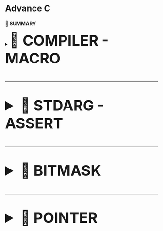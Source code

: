# Advance C
<h3>📕 SUMMARY </h3>
<details>
  <summary><font size="10"><b>📑 COMPILER - MACRO </b></front></summary>

  ---

## I. Compiler
- Compiler là một chương trình dịch mã nguồn (source code) thành ngôn ngữ máy để thực thi trên máy tính.
  ### Quá trình biên dịch:
          C source (.c)  -->  Preprocessing (.i)  -->  Compilation (.s)  -->  Assembly (.o)  -->  Linking (Executable)
  #### 1. Preprocessing (tiền xử lý):
    - Xử lý các chỉ thị tiền xử lý (#include, #define, #ifdef...).
    - Xóa comment
    - Expand Marco: là quá trình thay thế macro (định nghĩa bằng #define) bằng giá trị hoặc đoạn mã tương ứng trong giai đoạn tiền xử lý (Preprocessing) trước khi biên dịch.

    > Dùng câu lệnh gcc -E program.c -o program.i
  
  #### 2. Compilation (Biên dịch):
    - Dịch mã nguồn .i thành mã Assembly .s

    > Dùng câu lệnh gcc -S program.i -o program.s

  #### 3. Assembly (Dịch Assembly):
    - Dịch mã Assembly .s thành mã máy (Object code) .o

    > Dùng câu lệnh gcc -c program.s -O program.o
  #### 4. Linking
    - Ghép nhiều file object .o và thư viện để tạo ra file thực thi .exe hoặc .out

    > Dùng câu lệnh gcc -o program main.c utils.c

## II. MACRO và chỉ thị tiền xử lý
  ### 1. Macro:
 - Macro là một tính năng của compiler trong c, nó dùng để thay thế 1 giá trị hay đoạn mã được định nghĩa bằng #define ở preprocessing. Nó không tốn bộ nhớ hay thời gian chạy, do quá trình này diễn ra trước khi biên dịch
 - Syntax: #define TÊN_MACRO nội_dung_thay_thế
 - Macro không kiểm tra kiểu dữ liệu như hàm

  ### 2. Các chỉ thị tiền xử lý:
  #### 2.1. #include:
  - #include còn gọi là chỉ thị bao gồm tệp. Chỉ thị #include dùng để chèn nội dung của một file vào mã nguồn chương trình.
  - Có chức năng tái sử dụng mã nguồn và phân chia chương trình thành các phần nhỏ, giúp quản lý mã nguồn hiệu quả
  - #include dùng dấu < > (ví dụ: #include <stdio.h>) dùng để include 1 thư viện chuẩn của c
  - #include dùng dấu " " (ví dụ: #include "utilities.h") dùng để include 1 file tự viết trong thư mục hiện tại

  #### 2.2. #define:
  - #define là chỉ thị định nghĩa, dùng để định nghĩa tên để thay thế cho giá trị, hàm, mảng, ...
  
  _Ex: dùng #define cho 1 value_
  ```c
    #include <stdio.h>
    // Định nghĩa hằng số Pi sử dụng #define
    #define PI 3.14
    int main() {
        // Sử dụng hằng số Pi trong chương trình
        double radius = 5.0;
        double area = PI * radius * radius;
    
        printf("Radius: %.2f\n", radius);
        printf("Area of the circle: %.2f\n", area);
    
        return 0;
    }
  ```

  _Ex: dùng #define cho 1 hàm_
  ```c
    #include <stdio.h>
    
    // Macro để tính bình phương của một số
    #define SQUARE(x) ((x) * (x))
    
    int main() {
        // Sử dụng macro để tính bình phương của num
        int result = SQUARE(5);
    
        printf("Result is: %d\n", result);
    
        return 0;
    }
  ```

  - Cần đặt dấu () để tránh lỗi toán tử
  ```c
    #include <stdio.h>
    
    // Định nghĩa macro để tìm số lớn hơn giữa hai số
    #define MAX(x, y) ((x) > (y) ? (x) : (y))
    
    int main() {
        int a = 10, b = 20;
        
        // Sử dụng macro để tìm số lớn hơn giữa a và b
        int maxNumber = MAX(a, b);
    
        printf("The bigger number between %d and %d is: %d\n", a, b, maxNumber);
    
        return 0;
    }
  ```

  - Đổi với #define cần nhiều hàng thì dùng kí tự '\' ở cuối dòng
  ```c
    #include <stdio.h>

    #define CREATE_FUNC(name, cmd) \
    void name()                    \
    {                              \
        print(cmd)                 \
    }
    
    int main() {
        CREATE_FUNC(test1, "this is ....\n");
        test1();
        return 0;
    }
  ```

  #### 2.3. #undef:
  - Chỉ thị #undef dùng để hủy định nghĩa của một macro đã được định nghĩa trước đó bằng #define

  _Ex:_
  ```c
    #include <stdio.h>
    
    // Định nghĩa SENSOR_DATA 
    #define SENSOR_DATA 42
    
    int main() {
        printf("Value of MY_MACRO: %d\n", MY_MACRO);
    
        // Hủy định nghĩa SENSOR_DATA 
        #undef SENSOR_DATA 
        // Định nghĩa SENSOR_DATA 
        #define SENSOR_DATA 50
    
        printf("Value of MY_MACRO: %d\n", MY_MACRO);
    
        return 0;
    }
  ```

  #### 2.4. #if, #elif, #else:
  - **#if** sử dụng để bắt đầu một điều kiện tiền xử lý.
  - Nếu điều kiện trong **#if** là đúng, các dòng mã nguồn sau **#if** sẽ được biên dịch
  - Nếu sai, các dòng mã nguồn sẽ bị bỏ qua đến khi gặp **#endif**
  - #**elif** dùng để thêm một điều kiện mới khi điều kiện trước đó trong **#if** hoặc **#elif** là sai
  - **#else** dùng khi không có điều kiện nào ở trên đúng.
  - Dùng **#if, #elif, #else** khi:
      - Muốn trình biên dịch có điều kiện (ví dụ muốn chạy trên Win hay Linux)
      - Khi làm việc với macro và cấu hình (muốn bật tắt tính năng mà k phải sửa code nhiều lần)
      - Khi tối ưu hóa code để chạy trên nhiều môi trường khác nhau (x86 hoặc ARM)

  _Ex:_
  ```c
    #include <stdio.h>
    
    typedef enum
    {
        GPIOA,
        GPIOB,
        GPIOC
    } Ports;
    
    typedef enum
    {
        PIN1,
        PIN2,
        PIN3,
        PIN4,
        PIN5,
        PIN6,
        PIN7,
    } Pins;
    
    typedef enum
    {
        HIGH,
        LOW
    } Status;
    
    #define STM32 0
    #define ATMEGA 1
    #define PIC 2
    
    #define MCU STM32
    
    #if MCU == STM32
    void daoTrangThaiDen(Ports port, Pins pin, Status status)
    {
        if (status == HIGH)
        {
            HAL_GPIO_WritePin(port, pin, LOW);
        }
        else
        {
            HAL_GPIO_WritePin(port, pin, HIGH);
        }  
    }
    #elif MCU == ATMEGA
    void daoTrangThaiDen(Pins pin, Status status)
    {
        if (status == HIGH)
        {
            digitalWrite(pin, LOW);
        }
        else
        {
            digitalWrite(pin, HIGH);
        }  
    }
    
    #endif
    
    void delay(int ms)
    {
    
    }
    
    
    int main()
    {
        while(1)
        {
            daoTrangThaiDen(GPIOA,13,HIGH);
            delay(1000);
        }
    
        return 0;
    }
  ```

  - Dùng chỉ thị #if, #elif, #else trong hàm main, không dùng if, elif và else trong hàm main trong trường hợp này do:
    - Dùng #if giúp chỉ biên dịch phần code cần thiết, tránh dư thừa, tối ưu chương trình.
    - Dùng if sẽ làm chương trình chậm hơn, nặng hơn do vẫn giữ tất cả mã nguồn trong file biên dịch.

  _Ex:_
  ```c
    #include <stdio.h>
    
    typedef enum{
        LOW,
        HIGH
    } Status;
    
    typedef enum{
        PIN0,
        PIN1,
        PIN2,
        PIN3,
        PIN4,
        PIN5,
        PIN6,
        PIN7,
    } Pin;
    
    #define ESP32      1
    #define STM32      2
    #define ATmega324  3
    
    #define MCU STM32
    
    int main(int argc, char const *argv[])
    {
        while(1){
            #if MCU == STM32
                void digitalWrite(Pin pin, Status state) {
                    if (state == HIGH){
                        GPIOA->BSRR = (1 << pin);  // Đặt bit tương ứng để thiết lập chân
                    } 
                    else {
                        GPIOA->BSRR = (1 << (pin + 16));  // Đặt bit tương ứng để reset chân
                    }
                }
    
            #elif MCU == ESP32
                void digitalWrite(Pin pin, Status state) {
                    if (state == HIGH) {
                        GPIO.out_w1ts = (1 << pin);  // Đặt bit tương ứng để thiết lập chân HIGH
                    } 
                    else {
                        GPIO.out_w1tc = (1 << pin);  // Đặt bit tương ứng để reset chân LOW
                    }
                }
    
            #else
                void digitalWrite(Pin pin, Status state) {
                    if (state == HIGH) {
                        PORTA |= (1 << pin);  // Đặt bit tương ứng để thiết lập chân HIGH
                    } 
                    else {
                        PORTA &= ~(1 << pin);  // Xóa bit tương ứng để reset chân LOW
                    }
                }
                
            #endif
        }
        return 0;
    }
  ```

  #### 2.5. #ifdef, #ifndef:
  - #ifdef dùng để kiểm tra một macro đã được định nghĩa hay chưa, nếu macro đã được định nghĩa thì mã nguồn sau #ifdef sẽ được biên dịch.
  - #ifndef dùng để kiểm tra một macro đã được định nghĩa hay chưa, nếu macro chưa được định nghĩa thì mã nguồn sau #ifndef sẽ được biên dịch
  - Dùng #ifdef cũng để tránh trường hợp khi 1 file #include nhiều lần gây ra lỗi biên dịch như ví dụ sau sẽ gặp lỗi define nhiều lần
  
  _Ex:_

  file abc.txt:

  ```c
      #ifndef __ABC_H
      #define __ABC_H
      
      int a = 10;
      
      #endif
  ```

  file main.c:

  ```c
    #include <stdio.h>
    
    #include "abc.txt"
    #include "abc.txt"
    #include "abc.txt"
    
    
    int main()
    {
        printf("Hello \n");
        
        return 0;
    }
  ```

  _Ex: kiểm tra file include nhiều lần bằng **Header Guard**_

  ```c
    #ifndef TEST_H
    #define TEST_H ...
  ```

  _Có cách đơn giản hơn là dùng #pragma once_

  ### 3. Các toán tử tiền xử lý:

  #### 3.1. Toán tử stringize "#":toán tử này cho phép chuyển đổi các tham số thành chuỗi

  _Ex:_

  ```c
    #include <stdio.h>
    
    #define STRINGIZE(x) #x
    #define DATA 40
    
    int main() {
    
        // Sử dụng toán tử #
        printf("The value is: %s\n", STRINGIZE(DATA));
    
        return 0;
    }
  ```

  #### 3.2. Toán tử token pasting "##" : toán tử nối 2 token lại với nhau

  _Ex:_

  ```c
    #include <stdio.h>
    
    #define CREATE_VAR(name, num) int name##num = num;
    
    int main() {
        CREATE_VAR(var, 1)  // Tạo ra int var1 = 1;
        CREATE_VAR(var, 2)  // Tạo ra int var2 = 2;
    
        printf("%d, %d\n", var1, var2);  //output: 1, 2
        return 0;
    }
  ```

  #### 3.3. Toán tử variadic: Dùng cho hàm chưa biết số lượng tham số truyền vào

  - Syntax: #define MACRO_NAME(...) macro_expansion(__VA_ARGS__)
    ... đại diện danh sách đối số
    __VA_ARGS__ đại diện cho tất cả các tham số truyền vào sau dấu ...

  ```c
    #include <stdio.h>
    
    #define LOG(fmt, ...) printf("[LOG] " fmt "\n", __VA_ARGS__)
    
    int main() {
        LOG("Hello, %s!", "World");  // printf("[LOG] Hello, %s!\n", "World");
        LOG("Sum: %d + %d = %d", 5, 10, 5 + 10);
        return 0;
    }
  ```

  - fmt: Chuỗi format (ví dụ: "[LOG] " fmt "\n").
  - __VA_ARGS__: Các tham số còn lại truyền vào printf.


  _##__VA_ARGS__ Variadic Macro không cần đối số:  Dấu ##__VA_ARGS__ giúp tránh lỗi nếu không có tham số nào truyền vào._
  
  ```c
    #include <stdio.h>
    
    // Định nghĩa macro DEBUG_PRINT với __VA_ARGS__
    #define DEBUG_PRINT(fmt, ...) printf("[DEBUG] " fmt "\n", ##__VA_ARGS__)
    
    int main() {
        int x = 10, y = 20;
    
        // In chuỗi đơn giản
        DEBUG_PRINT("Program started");
    
        // In biến với format string
        DEBUG_PRINT("Value of x: %d", x);
        DEBUG_PRINT("Sum of x and y: %d + %d = %d", x, y, x + y);
    
        return 0;
    }
  ```
    
</details>

  ---

<details>
  <summary><font size="10"><b>📑 STDARG - ASSERT </b></front></summary>
  
  ---

## I. Thư viện stdarg

  - Cung cấp các phương thức để làm việc với các hàm có số lượng input parameter không cố định (như printf, scanf, ...)
  - Các phương thức như:
    | **Macro**                           | **Mô tả** |
    |-------------------------------------|-----------|
    | `va_list`                           | Kiểu dữ liệu khai báo một biến cho list các đối số |
    | `va_start(va_list, last_fixed_arg)`       | Khởi tạo danh sách đối số, nhận vào 2 tham số là biến **va_list** được khai báo ở trên và **last_fixed_arg** là tên của đối số cuối cùng có kiểu cố định trước danh sách đối số không cố định |
    | `va_arg(va_list, type)`             | Lấy giá trị của đối số tiếp theo trong danh sách, có kiểu type |
    | `va_end(va_list)`                   | Kết thúc việc sử dụng list đối số biến đổi (cần gọi trước khi kết thúc hàm) |
    | `va_copy(arg2, arg1)`               | Dùng để copy dữ liệu cùng kiểu va_list (copy arg1 gán cho arg2)  |

  _Ex:_

  ```c
    #include <stdarg.h>
    #include <stdio.h>
    
    // Hàm tính tổng các số
    int sum(int count, ...) {  //count dùng để xác định số lượng tham số
        va_list args;  // Khai báo biến danh sách đối số
        va_start(args, count);  // Khởi tạo danh sách, count là đối số cuối cùng có kiểu cố định giúp xác định vị trí của danh sách đối số biến đổi.
        int total = 0;
    
        for (int i = 0; i < count; i++) {
            total += va_arg(args, int);  // Lấy từng đối số và cộng vào tổng
        }
    
        va_end(args);  // Kết thúc danh sách đối số
        return total;
    }
    
    int main() {
        printf("Tổng: %d\n", sum(3, 10, 20, 30)); // Kết quả: 60
        printf("Tổng: %d\n", sum(5, 1, 2, 3, 4, 5)); // Kết quả: 15
        return 0;
    }
  ```

  _Ex: kiểu struct_

  ```c
    #include <stdio.h>
    #include <stdarg.h>
    
    
    typedef struct Data
    {
        int x;
        double y;
    } Data;
    
    void display(int count, ...) {
    
        va_list args;
    
        va_start(args, count);
    
        int result = 0;
    
        for (int i = 0; i < count; i++)
        {
            Data tmp = va_arg(args,Data);
            printf("Data.x at %d is: %d\n", i,tmp.x);
            printf("Data.y at %d is: %f\n", i,tmp.y);
        }
       
    
        va_end(args);
    
    
    }
    
    int main() {
    
    
        display(3, (Data){2,5.0} , (Data){10,57.0}, (Data){29,36.0});
        return 0;
    }
  ```

  _Ex: không có số lượng tham số truyền vào như ở ví dụ trên_

  ```c
    #include <stdio.h>
    #include <stdarg.h>
    
    typedef enum {
        TEMPERATURE_SENSOR,
        PRESSURE_SENSOR
    } SensorType;
    
    void processSensorData(SensorType type, ...) {  //SensorType type là tham số cố định để va_start hoạt động, nó không nhất thiết phải là int count
        va_list args;
        va_start(args, type);
    
        switch (type) {
            case TEMPERATURE_SENSOR: {
                int numArgs = va_arg(args, int);
                int sensorId = va_arg(args, int);
                float temperature = va_arg(args, double); // float được promote thành double
                printf("Temperature Sensor ID: %d, Reading: %.2f degrees\n", sensorId, temperature);
                if (numArgs > 2) {
                    // Xử lý thêm tham số nếu có
                    char* additionalInfo = va_arg(args, char*);
                    printf("Additional Info: %s\n", additionalInfo);
                }
                break;
            }
            case PRESSURE_SENSOR: {
                int numArgs = va_arg(args, int);
                int sensorId = va_arg(args, int);
                int pressure = va_arg(args, int);
                printf("Pressure Sensor ID: %d, Reading: %d Pa\n", sensorId, pressure);
                if (numArgs > 2) {
                    // Xử lý thêm tham số nếu có
                    char* unit = va_arg(args, char*);
                    printf("Unit: %s\n", unit);
                }
                break;
            }
        }
    
        va_end(args);
    }
    
    int main() {
        processSensorData(TEMPERATURE_SENSOR, 2, 1, 36.5, "Room Temperature");
        processSensorData(PRESSURE_SENSOR, 2, 2, 101325);
        return 0;
    }
  ```

  **NOTE:**

  - Các tham số truyền vào phải có cùng kiểu dữ liệu, nếu không có thể gây lỗi undefined behavior
  - Có thể không cần truyền tham số xác định số lượng đối số cần truyền vào nếu biết được chính xác số lượng cần truyền là bao nhiêu

## II. Thư viện assert
  - Cung cấp macro assert để kiểm tra một điều kiện. 
  - Nếu điều kiện đúng (true), không có gì xảy ra và chương trình tiếp tục thực thi.
  - Nếu điều kiện sai (false), chương trình dừng lại và thông báo một thông điệp lỗi.
  - Dùng trong debug, dùng **#define NDEBUG** để tắt debug

  _Ex:_

  ```c
    #include <stdio.h>
    #include <assert.h>
    
    void divide(int a, int b) {
        assert(b != 0 && "Mau phai khac 0");  // Kiểm tra b có khác 0 không
        printf("Result: %d\n", a / b);
    }
    
    int main() {
        int x = 10, y = 0;
        divide(x, 2);  // Hợp lệ, in kết quả
        divide(x, y);  // Lỗi: assert(b != 0) sẽ kích hoạt lỗi và dừng chương trình
    
        return 0;
    }
  ```

  > Output: Assertion failed: b != 0 && "Mau phai khac 0", file main.c, line 6.

  - Hoặc có thể dùng #define như sau:

  ```c
    #include <stdio.h>
    #include <assert.h>

    #define LOG(condition, cmd) assert(condition && #cmd)  // '#' dùng để biến thành chuỗi
    
    void divide(int a, int b) {
        LOG(b != 0, Mau phai khac 0);  // Kiểm tra b có khác 0 không
        printf("Result: %d\n", a / b);
    }
  ```

</details>

  ---

<details>
  <summary><font size="10"><b>📑 BITMASK </b></front></summary>
  
  ---

</details>

  ---

<details>
  <summary><font size="10"><b>📑 POINTER </b></front></summary>
  
  ---

## I. Khái niệm Pointer
  - Con trỏ (pointer) là một biến chứa địa chỉ bộ nhớ của một đối tượng khác (biến, mảng, hàm). 
  - Sử dụng con trỏ để thao tác trên bộ nhớ linh hoạt hơn.
  - Kích thước của con trỏ sẽ phụ thuộc vào kiến trúc máy tính, trình biên dịch hoặc kiến trúc vi xử lý (máy tính 64bit thì kích thước con trỏ là 8 byte)

## II. Cách lưu trữ của con trỏ
  - Trong hệ thống máy tính, dữ liệu được lưu trữ theo dạng bit và byte
  - LSB (Least Significant Bit) và MSB (Most Significant Bit):
    - LSB: Bit có trọng số nhỏ nhất (ít quan trọng nhất), thường là bit ngoài cùng bên phải trong hệ thống số nhị phân.
    - MSB: Bit có trọng số lớn nhất (quan trọng nhất), thường là bit ngoài cùng bên trái trong hệ thống số nhị phân.
  
    _Ex:_
      0b1011 0101 ======> ở đây LSB sẽ là bit 0 (giá trị là 0b1), MSB là bit 8 (giá trị là 0b1)
  - Endianness gồm có:
    - Little-Endian: LSB (byte) được lưu ở địa chỉ thấp nhất (phổ biến hiện nay).

    _Ex:_
    
      | **Address**  | **Giá trị (Hex)** | **Ghi chú** |
      |-----------|------------------|------------|
      | `0x1000`  | `78`             | *(LSB - Byte ít quan trọng nhất)* |
      | `0x1001`  | `56`             | |
      | `0x1002`  | `34`             | |
      | `0x1003`  | `12`             | *(MSB - Byte quan trọng nhất)* |

    - Big-Ediant: MSB (byte) được lưu ở địa chỉ thấp nhất.

    _Ex:_

      | **Address**  | **Giá trị (Hex)** | **Ghi chú** |
      |-----------|------------------|------------|
      | `0x1000`  | `12`             | *(MSB - Byte quan trọng nhất)* |
      | `0x1001`  | `34`             | |
      | `0x1002`  | `56`             | |
      | `0x1003`  | `78`             | *(LSB - Byte ít quan trọng nhất)* |

  int var = 10 ===> có kích thước bộ nhớ 4 byte (Address: **0x01 0x02 0x03 0x04**)
  int* ptr = &var ===> có kích thước 8 byte (Win 64bit), ví dụ như:
      Address:  0xc1 0xc2 0xc3 0xc4 0xc5 ... 0xc8
      Value:    0x01 0x02 0x03 0x04 0x00 ... 0x00 (4 byte còn lại không có giá trị lưu nên là 0x00)

  ## III. Cách sử dụng con trỏ
  
  _Ex: truyền con trỏ vào 1 hàm_

  ```c
    #include <stdio.h>
    
    void swap(int* a, int* b)
    {
      int tmp = *a;
      *a = *b;
      *b = tmp;
    }
    
    int main()
    {
      int a = 10, b = 20;
      swap(&a, &b);
      printf("valuw a is: %d\n", a);
      printf("valuw b is: %d\n", b);
      return 0;
    }
  ```

  - Nếu muốn thay đổi giá trị thông quan 1 hàm thì phải sử dụng con trỏ, vì khi truyền vào hàm là 1 biến thông thường thì       nó sẽ sao chép giá trị của biến (nghĩa là sẽ tạo ra 1 địa chỉ khác). Do đó để thay đổi giá trị biến thông qua hàm phải      dùng con trỏ để thao tác trên dịa chỉ của biến đó

   _Ex: dùng con trỏ thao tác với mảng_

  ```c
    #include <stdio.h>
    
    int main()
    {
      int arr[] = {1, 2, 3, 4, 5};
      int n = (sizeof(arr)/sizeof(arr[0]));  //lấy số lượng phần tử trong mảng
      int* ptr = arr;  //arr chính là &arr[0]
    
      for(int i = 0; i < n; i++)
      {
        printf("Giá trị của arr[%d] là: %d, ở địa chỉ: %p\n", i, arr[i], ptr+i);  //ptr + i có nghĩa là ptr + i.sizeof(data_type)
      }
    }
  ```


   
</details>












  
